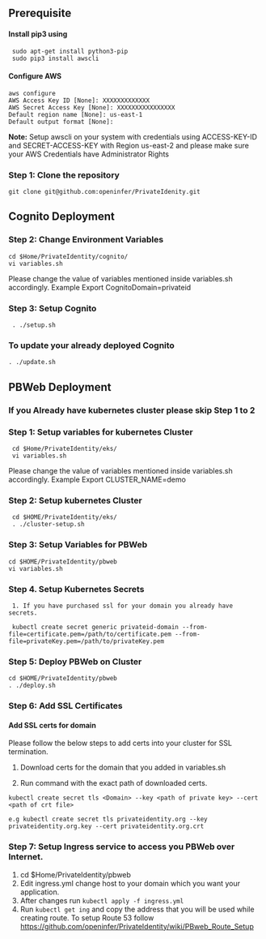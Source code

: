 ## Prerequisite


#### Install pip3 using 
     sudo apt-get install python3-pip
     sudo pip3 install awscli

#### Configure AWS
    aws configure 
    AWS Access Key ID [None]: XXXXXXXXXXXXX
    AWS Secret Access Key [None]: XXXXXXXXXXXXXXXX
    Default region name [None]: us-east-1
    Default output format [None]:
**Note:** Setup awscli on your system with credentials using ACCESS-KEY-ID and SECRET-ACCESS-KEY with Region us-east-2 and please make sure your AWS Credentials have Administrator Rights

### Step 1: Clone the repository

    git clone git@github.com:openinfer/PrivateIdenity.git

## Cognito Deployment

### Step 2: Change Environment Variables
    cd $Home/PrivateIdentity/cognito/
    vi variables.sh

Please change the value of variables mentioned inside variables.sh accordingly.
   Example Export CognitoDomain=privateid

### Step 3: Setup Cognito
     . ./setup.sh

### To update your already deployed Cognito 
    . ./update.sh

## PBWeb Deployment

### If you Already have kubernetes cluster please skip Step 1 to 2

### Step 1: Setup variables for kubernetes Cluster

     cd $Home/PrivateIdentity/eks/
     vi variables.sh

Please change the value of variables mentioned inside variables.sh accordingly.
   Example Export CLUSTER_NAME=demo

### Step 2: Setup kubernetes Cluster
     cd $HOME/PrivateIdentity/eks/
     . ./cluster-setup.sh

### Step 3: Setup Variables for PBWeb
    cd $HOME/PrivateIdentity/pbweb
    vi variables.sh
     
### Step 4. Setup Kubernetes Secrets
     1. If you have purchased ssl for your domain you already have secrets.

     kubectl create secret generic privateid-domain --from-file=certificate.pem=/path/to/certificate.pem --from-file=privateKey.pem=/path/to/privateKey.pem


### Step 5: Deploy PBWeb on Cluster
    cd $HOME/PrivateIdentity/pbweb
    . ./deploy.sh

### Step 6: Add SSL Certificates

#### Add SSL certs for domain 

Please follow the below steps to add certs into your cluster for SSL termination.

1. Download certs for the domain that you added in variables.sh

2. Run command with the exact path of downloaded certs.

```kubectl create secret tls <Domain> --key <path of private key> --cert <path of crt file>``` 

    e.g kubectl create secret tls privateidentity.org --key privateidentity.org.key --cert privateidentity.org.crt

### Step 7: Setup Ingress service to access you PBWeb over Internet.

1. cd $Home/PrivateIdentity/pbweb
2. Edit ingress.yml change host to your domain which you want your application.
3. After changes run `kubectl apply -f ingress.yml`
4. Run `kubectl get ing` and copy the address that you will be used while creating route.
To setup Route 53 follow https://github.com/openinfer/PrivateIdentity/wiki/PBweb_Route_Setup


    




     


    

